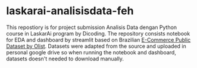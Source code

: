 # laskarai-analisisdata-feh

This repostiory is for project submission Analisis Data dengan Python course in LaskarAi program by Dicoding. The repository consists notebook for EDA and dashboard by streamlit based on Brazilian [E-Commerce Public Dataset by Olist](https://www.kaggle.com/datasets/olistbr/brazilian-ecommerce). Datasets were adapted from the source and uploaded in personal google drive so when running the notebook and dashboard, datasets doesn't needed to download manually.
